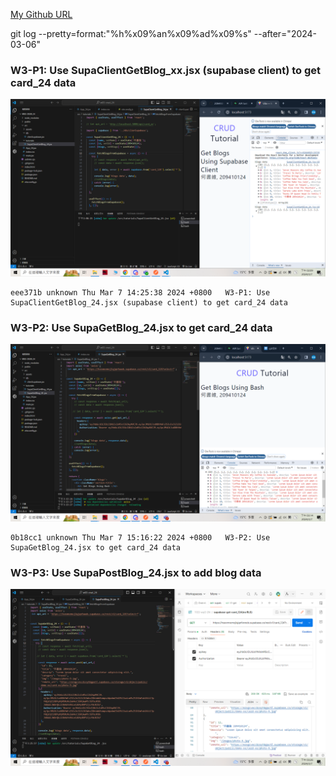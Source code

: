 [My Github URL](https://github.com/209410124/1122-wp2-2N-24.git)

git log --pretty=format:"%h%x09%an%x09%ad%x09%s" --after="2024-03-06"

### W3-P1: Use SupaClientGetBlog_xx.jsx (supabase client) to get card_24 data
 
![](w3-p1.png)

```
eee371b unknown Thu Mar 7 14:25:38 2024 +0800   W3-P1: Use SupaClientGetBlog_24.jsx (supabase client) to get card_24 data
```
### W3-P2: Use SupaGetBlog_24.jsx to get card_24 data
 
![](w3-p2.png)
```
0b18cc1 unknown Thu Mar 7 15:16:22 2024 +0800   W3-P2: Use SupaGetBlog_24.jsx to get card_24 data
```

### W3-P3: Use SupaPostBlog_24.jsx to add blog data
 
![](w3-p3.png)
 